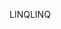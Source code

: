 <span data-ttu-id="70904-101">LINQ</span><span class="sxs-lookup"><span data-stu-id="70904-101">LINQ</span></span>